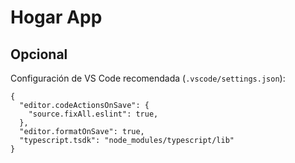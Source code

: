 # Hogar App

## Opcional

Configuración de VS Code recomendada (`.vscode/settings.json`):

```
{
  "editor.codeActionsOnSave": {
    "source.fixAll.eslint": true,
  },
  "editor.formatOnSave": true,
  "typescript.tsdk": "node_modules/typescript/lib"
}
```
